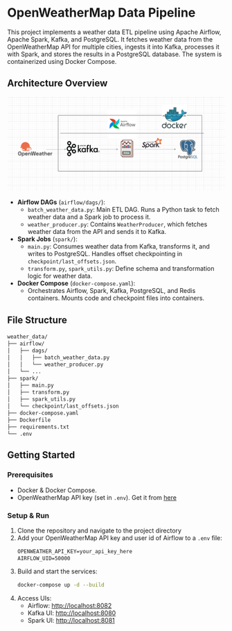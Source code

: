 # OpenWeatherMap Data Pipeline

This project implements a weather data ETL pipeline using Apache Airflow, Apache Spark, Kafka, and PostgreSQL. It fetches weather data from the OpenWeatherMap API for multiple cities, ingests it into Kafka, processes it with Spark, and stores the results in a PostgreSQL database. The system is containerized using Docker Compose.

## Architecture Overview
![Project Architecture](imgs/1.openweather_proj.drawio.png)
- **Airflow DAGs** (`airflow/dags/`):
  - `batch_weather_data.py`: Main ETL DAG. Runs a Python task to fetch weather data and a Spark job to process it.
  - `weather_producer.py`: Contains `WeatherProducer`, which fetches weather data from the API and sends it to Kafka.
- **Spark Jobs** (`spark/`):
  - `main.py`: Consumes weather data from Kafka, transforms it, and writes to PostgreSQL. Handles offset checkpointing in `checkpoint/last_offsets.json`.
  - `transform.py`, `spark_utils.py`: Define schema and transformation logic for weather data.
- **Docker Compose** (`docker-compose.yaml`):
  - Orchestrates Airflow, Spark, Kafka, PostgreSQL, and Redis containers. Mounts code and checkpoint files into containers.

## File Structure
```
weather_data/
├── airflow/
│   ├── dags/
│   │   ├── batch_weather_data.py
│   │   └── weather_producer.py
│   └── ...
├── spark/
│   ├── main.py
│   ├── transform.py
│   ├── spark_utils.py
│   └── checkpoint/last_offsets.json
├── docker-compose.yaml
├── Dockerfile
├── requirements.txt
└── .env
```

## Getting Started

### Prerequisites
- Docker & Docker Compose.
- OpenWeatherMap API key (set in `.env`). Get it from [here](https://home.openweathermap.org/api_keys)

### Setup & Run
1. Clone the repository and navigate to the project directory
2. Add your OpenWeatherMap API key and user id of Airflow to a `.env` file:
   ```env
   OPENWEATHER_API_KEY=your_api_key_here
   AIRFLOW_UID=50000
   ```
3. Build and start the services:
   ```sh
   docker-compose up -d --build
   ```
4. Access UIs:
   - Airflow: [http://localhost:8082](http://localhost:8080)
   - Kafka UI: [http://localhost:8080](http://localhost:8080)
   - Spark UI: [http://localhost:8081](http://localhost:8081)




